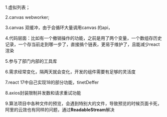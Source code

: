 1.虚拟列表；

2.canvas webworker;

3.canvas 双缓冲，由于会循环大量调用canvas 的api，

4.代码层面：比如有一个撤销操作的功能，之前是用了两个变量，一个数组存历史记录，一个存当前走到哪一步了，直接搞个链表，更易于维护了，且能减少react渲染

5.参与了部门内部的工具库

6.需求经常变化，隔两天就会变化，开发的组件需要有足够的灵活度

7.react 17中自己实现18的部分功能，tinetDeffer

8.axios封装限制并发数和请求重试功能

9.算法项目中各种文件的预览，会遇到特别大的文件，导致预览的时候页面卡死，阿里的云效也有同样的问题，通过**ReadableStream**解决









